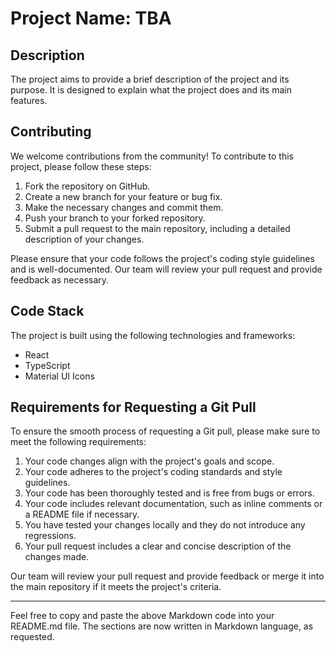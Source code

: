 # Project Name: TBA

## Description
The project aims to provide a brief description of the project and its purpose. It is designed to explain what the project does and its main features.

## Contributing
We welcome contributions from the community! To contribute to this project, please follow these steps:

1. Fork the repository on GitHub.
2. Create a new branch for your feature or bug fix.
3. Make the necessary changes and commit them.
4. Push your branch to your forked repository.
5. Submit a pull request to the main repository, including a detailed description of your changes.

Please ensure that your code follows the project's coding style guidelines and is well-documented. Our team will review your pull request and provide feedback as necessary.

## Code Stack
The project is built using the following technologies and frameworks:

- React
- TypeScript
- Material UI Icons

## Requirements for Requesting a Git Pull
To ensure the smooth process of requesting a Git pull, please make sure to meet the following requirements:

1. Your code changes align with the project's goals and scope.
2. Your code adheres to the project's coding standards and style guidelines.
3. Your code has been thoroughly tested and is free from bugs or errors.
4. Your code includes relevant documentation, such as inline comments or a README file if necessary.
5. You have tested your changes locally and they do not introduce any regressions.
6. Your pull request includes a clear and concise description of the changes made.

Our team will review your pull request and provide feedback or merge it into the main repository if it meets the project's criteria.

---

Feel free to copy and paste the above Markdown code into your README.md file. The sections are now written in Markdown language, as requested.
